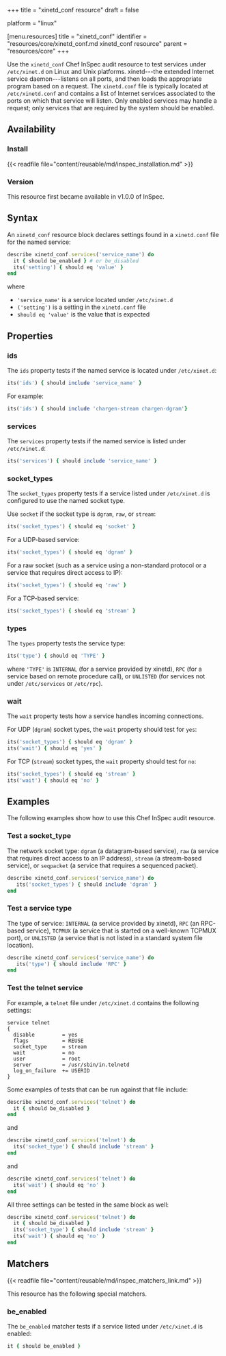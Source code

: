 +++
title = "xinetd_conf resource"
draft = false

platform = "linux"

[menu.resources]
    title = "xinetd_conf"
    identifier = "resources/core/xinetd_conf.md xinetd_conf resource"
    parent = "resources/core"
+++

Use the `xinetd_conf` Chef InSpec audit resource to test services under `/etc/xinet.d` on Linux and Unix platforms. xinetd---the extended Internet service daemon---listens on all ports, and then loads the appropriate program based on a request. The `xinetd.conf` file is typically located at `/etc/xinetd.conf` and contains a list of Internet services associated to the ports on which that service will listen. Only enabled services may handle a request; only services that are required by the system should be enabled.

## Availability

### Install

{{< readfile file="content/reusable/md/inspec_installation.md" >}}

### Version

This resource first became available in v1.0.0 of InSpec.

## Syntax

An `xinetd_conf` resource block declares settings found in a `xinetd.conf` file for the named service:

```ruby
describe xinetd_conf.services('service_name') do
  it { should be_enabled } # or be_disabled
  its('setting') { should eq 'value' }
end
```

where

- `'service_name'` is a service located under `/etc/xinet.d`
- `('setting')` is a setting in the `xinetd.conf` file
- `should eq 'value'` is the value that is expected

## Properties

### ids

The `ids` property tests if the named service is located under `/etc/xinet.d`:

```ruby
its('ids') { should include 'service_name' }
```

For example:

```ruby
its('ids') { should include 'chargen-stream chargen-dgram'}
```

### services

The `services` property tests if the named service is listed under `/etc/xinet.d`:

```ruby
its('services') { should include 'service_name' }
```

### socket_types

The `socket_types` property tests if a service listed under `/etc/xinet.d` is configured to use the named socket type.

Use `socket` if the socket type is `dgram`, `raw`, or `stream`:

```ruby
its('socket_types') { should eq 'socket' }
```

For a UDP-based service:

```ruby
its('socket_types') { should eq 'dgram' }
```

For a raw socket (such as a service using a non-standard protocol or a service that requires direct access to IP):

```ruby
its('socket_types') { should eq 'raw' }
```

For a TCP-based service:

```ruby
its('socket_types') { should eq 'stream' }
```

### types

The `types` property tests the service type:

```ruby
its('type') { should eq 'TYPE' }
```

where `'TYPE'` is `INTERNAL` (for a service provided by xinetd), `RPC` (for a service based on remote procedure call), or `UNLISTED` (for services not under `/etc/services` or `/etc/rpc`).

### wait

The `wait` property tests how a service handles incoming connections.

For UDP (`dgram`) socket types, the `wait` property should test for `yes`:

```ruby
its('socket_types') { should eq 'dgram' }
its('wait') { should eq 'yes' }
```

For TCP (`stream`) socket types, the `wait` property should test for `no`:

```ruby
its('socket_types') { should eq 'stream' }
its('wait') { should eq 'no' }
```

## Examples

The following examples show how to use this Chef InSpec audit resource.

### Test a socket_type

The network socket type: `dgram` (a datagram-based service), `raw` (a service that requires direct access to an IP address), `stream` (a stream-based service), or `seqpacket` (a service that requires a sequenced packet).

```ruby
describe xinetd_conf.services('service_name') do
   its('socket_types') { should include 'dgram' }
end
```

### Test a service type

The type of service: `INTERNAL` (a service provided by xinetd), `RPC` (an RPC-based service), `TCPMUX` (a service that is started on a well-known TCPMUX port), or `UNLISTED` (a service that is not listed in a standard system file location).

```ruby
describe xinetd_conf.services('service_name') do
   its('type') { should include 'RPC' }
end
```

### Test the telnet service

For example, a `telnet` file under `/etc/xinet.d` contains the following settings:

```plain
service telnet
{
  disable         = yes
  flags           = REUSE
  socket_type     = stream
  wait            = no
  user            = root
  server          = /usr/sbin/in.telnetd
  log_on_failure  += USERID
}
```

Some examples of tests that can be run against that file include:

```ruby
describe xinetd_conf.services('telnet') do
  it { should be_disabled }
end
```

and

```ruby
describe xinetd_conf.services('telnet') do
  its('socket_type') { should include 'stream' }
end
```

and

```ruby
describe xinetd_conf.services('telnet') do
  its('wait') { should eq 'no' }
end
```

All three settings can be tested in the same block as well:

```ruby
describe xinetd_conf.services('telnet') do
  it { should be_disabled }
  its('socket_type') { should include 'stream' }
  its('wait') { should eq 'no' }
end
```

## Matchers

{{< readfile file="content/reusable/md/inspec_matchers_link.md" >}}

This resource has the following special matchers.

### be_enabled

The `be_enabled` matcher tests if a service listed under `/etc/xinet.d` is enabled:

```ruby
it { should be_enabled }
```
